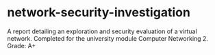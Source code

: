 # network-security-investigation

A report detailing an exploration and security evaluation of a virtual network. Completed for the university module Computer Networking 2. Grade: A+
